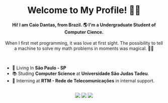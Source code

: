 <h1 align="center">Welcome to My Profile! 🤙🏼</h1>
<h4 align="center">Hi! I am Caio Dantas, from Brazil. 🌎 I'm a Undergraduate Student of Computer Cience.</h4>

<div align="center" id="firstcontact">
<p>When I first met programming, it was love at first sight. The possibility to tell a machine to solve my math problems in moments was magical. 🧙‍♂️</p>
</div><br>

 - 📍 Living In **São Paulo - SP**
 - 📚 Studing **Computer Science** at **Universidade São Judas Tadeu**.
 - 💼 Interning at **RTM - Rede de Telecomunicações** in internal support.
 
##
<div align="center">
<a href = "mailto: caiodantasprofissional@outlook.com"><img src="https://img.shields.io/badge/outlook-1981CD?style=for-the-badge&logo=gmail&logoColor=white" target="_blank"></a>
<a href="https://instagram.com/caiodntas" target="_blank"><img src="https://img.shields.io/badge/-Instagram-%23E4405F?style=for-the-badge&logo=instagram&logoColor=white" target="_blank"></a>
<a href="https://www.linkedin.com/in/caiodntas" target="_blank"><img src="https://img.shields.io/badge/-LinkedIn-%230077B5?style=for-the-badge&logo=linkedin&logoColor=white" target="_blank"></a>
</div>
